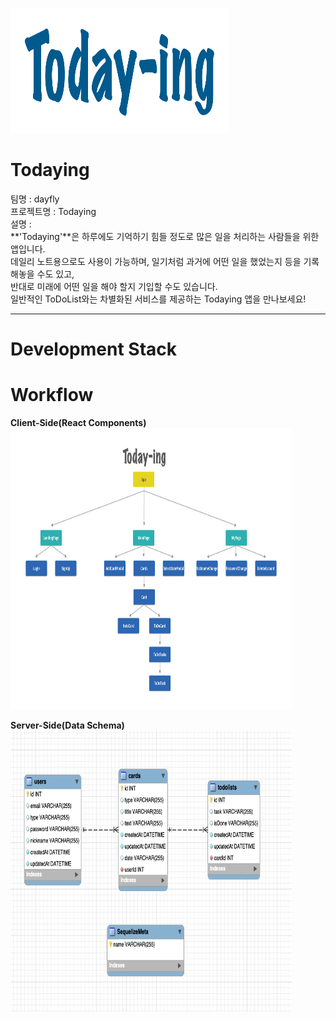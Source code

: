 <img src="./README_IMAGE/Logo.png" width="350px" height="200px" alt="TodayingLogo"></img><br/>

# **Todaying**

팀명 : dayfly<br>
프로젝트명 : Todaying<br>
설명 : <br>**'Todaying'**은 하루에도 기억하기 힘들 정도로 많은 일을 처리하는 사람들을 위한 앱입니다.<br>
데일리 노트용으로도 사용이 가능하며, 일기처럼 과거에 어떤 일을 했었는지 등을 기록해놓을 수도 있고,<br>
반대로 미래에 어떤 일을 해야 할지 기입할 수도 있습니다.<br>
일반적인 ToDoList와는 차별화된 서비스를 제공하는 Todaying 앱을 만나보세요!

---

# **Development Stack**

# **Workflow**

**Client-Side(React Components)**<br>
<img src="./README_IMAGE/components.png" width="450px" height="450px" alt="Components"></img><br/>

**Server-Side(Data Schema)**<br>
<img src="./README_IMAGE/data_schema.png" width="450px" height="450px" alt="data_schema"></img><br/>
